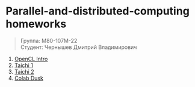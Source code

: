 # Parallel-and-distributed-computing homeworks
>Группа: М80-107М-22\
>Студент: Чернышев Дмитрий Владимирович

1. [OpenCL Intro]()
2. [Taichi 1]()
3. [Taichi 2](https://github.com/B3aRrrr/Parallel-and-distributed-computing-/blob/main/sinParallel.py)
4. [Colab Dusk](https://colab.research.google.com/drive/1brPiixMA1-Q_Xjh3QM3Zau0_ri54r0nC#scrollTo=ZRQGPiIKMegx)
